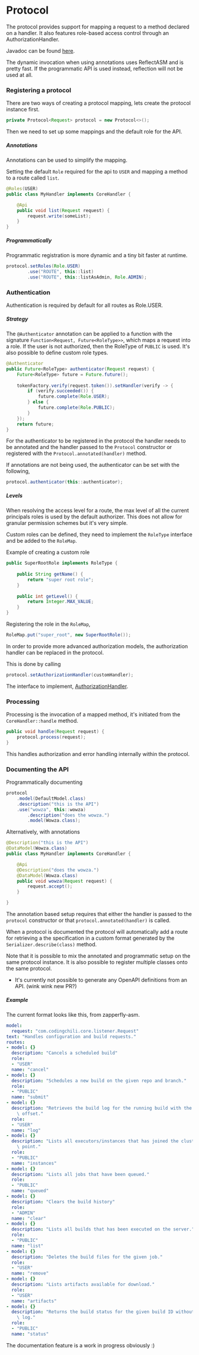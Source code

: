 # Protocol

The protocol provides support for mapping a request to a method declared on a handler. It also 
features role-based access control through an AuthorizationHandler.

Javadoc can be found [here](javadoc/com/codingchili/core/protocol/package-summary.html).

The dynamic invocation when using annotations uses ReflectASM and is pretty fast. If the programmatic
API is used instead, reflection will not be used at all.

### Registering a protocol
There are two ways of creating a protocol mapping, lets create the protocol instance first.

```java
private Protocol<Request> protocol = new Protocol<>();
```

Then we need to set up some mappings and the default role for the API.

##### Annotations
Annotations can be used to simplify the mapping.
 
Setting the default `Role` required for the api to `USER` and mapping a method to a route called `list`.

```java
@Roles(USER)
public class MyHandler implements CoreHandler {

    @Api
    public void list(Request request) {
        request.write(someList);
    }
}
``` 

##### Programmatically
Programmatic registration is more dynamic and a tiny bit faster at runtime.

```java
protocol.setRoles(Role.USER)
        .use("ROUTE", this::list)
        .use("ROUTE", this::listAsAdmin, Role.ADMIN);
```

### Authentication
Authentication is required by default for all routes as Role.USER.

##### Strategy
The `@Authenticator` annotation can be applied to a function with the signature
`Function<Request, Future<RoleType>>`, which maps a request into a role. If the user is not
authorized, then the RoleType of `PUBLIC` is used. It's also possible to define custom role types.

```java
@Authenticator
public Future<RoleType> authenticator(Request request) {
    Future<RoleType> future = Future.future();
    
    tokenFactory.verify(request.token()).setHandler(verify -> {
        if (verify.succeeded()) {
            future.complete(Role.USER);
        } else {
            future.complete(Role.PUBLIC);
        }
    });
    return future;
}
```

For the authenticator to be registered in the protocol the handler needs to be annotated and the handler
passed to the `Protocol` constructor or registered with the `Protocol.annotated(handler)` method.

If annotations are not being used, the authenticator can be set with the following,

```java
protocol.authenticator(this::authenticator);
``` 

##### Levels

When resolving the access level for a route, the max level of all the current principals roles is used by the default
authorizer. This does not allow for granular permission schemes but it's very simple. 

Custom roles can be defined, they need to implement the `RoleType` interface and be added to
the `RoleMap`.

Example of creating a custom role

```java
public SuperRootRole implements RoleType {
    
    public String getName() {
        return "super root role";
    }
    
    public int getLevel() {
        return Integer.MAX_VALUE;
    }
}
```

Registering the role in the `RoleMap`,

```java
RoleMap.put("super_root", new SuperRootRole());
```

In order to provide more advanced authorization models, the authorization handler can be replaced in the protocol.

This is done by calling
```java
protocol.setAuthorizationHandler(customHandler);
```

The interface to implement, [AuthorizationHandler](javadoc/com/codingchili/core/protocol/AuthorizationHandler.html).

### Processing
Processing is the invocation of a mapped method, it's initiated from the `CoreHandler::handle` method.

```java
public void handle(Request request) {
    protocol.process(request);
}
```

This handles authorization and error handling internally within the protocol.

### Documenting the API
Programmatically documenting

```java
protocol
    .model(DefaultModel.class)
    .description("this is the API")
    .use("wowza", this::wowza)
        .description("does the wowza.")
        .model(Wowza.class);
```

Alternatively, with annotations

```java
@Description("this is the API")
@DataModel(Wowza.class)
public class MyHandler implements CoreHandler {

    @Api
    @Description("does the wowza.")
    @DataModel(Wowza.class)
    public void wowza(Request request) {
        request.accept();
    }

}
```
The annotation based setup requires that either the handler is passed to the `protocol` constructor or that 
`protocol.annotated(handler)` is called. 

When a protocol is documented the protocol will automatically add a route for retrieving a the specification in a custom 
format generated by the `Serializer.describe(class)` method.

Note that it is possible to mix the annotated and programmatic setup on the same protocol instance. 
It is also possible to register multiple classes onto the same protocol.

- It's currently not possible to generate any OpenAPI definitions from an API. (wink wink new PR?)


##### Example

The current format looks like this, from zapperfly-asm.

```yaml
model:
  request: "com.codingchili.core.listener.Request"
text: "Handles configuration and build requests."
routes:
- model: {}
  description: "Cancels a scheduled build"
  role:
  - "USER"
  name: "cancel"
- model: {}
  description: "Schedules a new build on the given repo and branch."
  role:
  - "PUBLIC"
  name: "submit"
- model: {}
  description: "Retrieves the build log for the running build with the given line\
    \ offset."
  role:
  - "USER"
  name: "log"
- model: {}
  description: "Lists all executors/instances that has joined the cluster at some\
    \ point."
  role:
  - "PUBLIC"
  name: "instances"
- model: {}
  description: "Lists all jobs that have been queued."
  role:
  - "PUBLIC"
  name: "queued"
- model: {}
  description: "Clears the build history"
  role:
  - "ADMIN"
  name: "clear"
- model: {}
  description: "Lists all builds that has been executed on the server."
  role:
  - "PUBLIC"
  name: "list"
- model: {}
  description: "Deletes the build files for the given job."
  role:
  - "USER"
  name: "remove"
- model: {}
  description: "Lists artifacts available for download."
  role:
  - "USER"
  name: "artifacts"
- model: {}
  description: "Returns the build status for the given build ID without the build\
    \ log."
  role:
  - "PUBLIC"
  name: "status"
```

The documentation feature is a work in progress obviously :)